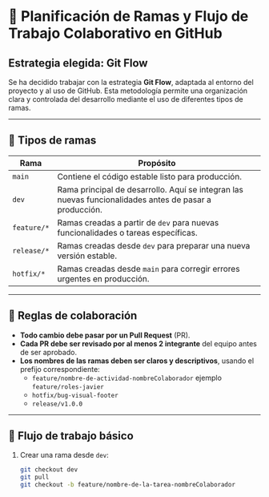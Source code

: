 # 🔀 Planificación de Ramas y Flujo de Trabajo Colaborativo en GitHub

## Estrategia elegida: **Git Flow**

Se ha decidido trabajar con la estrategia **Git Flow**, adaptada al entorno del proyecto y al uso de GitHub. Esta metodología permite una organización clara y controlada del desarrollo mediante el uso de diferentes tipos de ramas.

---

## 🌱 Tipos de ramas

| Rama         | Propósito                                                                 |
|--------------|---------------------------------------------------------------------------|
| `main`       | Contiene el código estable listo para producción.                         |
| `dev`        | Rama principal de desarrollo. Aquí se integran las nuevas funcionalidades antes de pasar a producción. |
| `feature/*`  | Ramas creadas a partir de `dev` para nuevas funcionalidades o tareas específicas. |
| `release/*`  | Ramas creadas desde `dev` para preparar una nueva versión estable.     |
| `hotfix/*`   | Ramas creadas desde `main` para corregir errores urgentes en producción.   |

---

## 📌 Reglas de colaboración

- **Todo cambio debe pasar por un Pull Request** (PR).
- **Cada PR debe ser revisado por al menos 2 integrante** del equipo antes de ser aprobado.
- **Los nombres de las ramas deben ser claros y descriptivos**, usando el prefijo correspondiente:
  - `feature/nombre-de-actividad-nombreColaborador` ejemplo `feature/roles-javier`
  - `hotfix/bug-visual-footer`
  - `release/v1.0.0`

---

## 🚀 Flujo de trabajo básico

1. Crear una rama desde `dev`:  
   ```bash
   git checkout dev
   git pull
   git checkout -b feature/nombre-de-la-tarea-nombreColaborador
